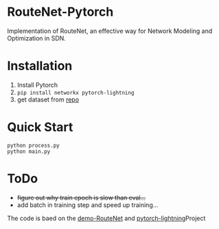 # RouteNet-Pytorch
Implementation of RouteNet, an effective way for Network Modeling and Optimization in SDN.

# Installation
1. Install Pytorch
2. `pip install networkx pytorch-lightning`
3. get dataset from [repo](https://github.com/BNN-UPC/NetworkModelingDatasets/tree/master/datasets_v0)

# Quick Start

```shell
python process.py
python main.py
```

# ToDo

- <del>figure out why train epoch is slow than eval...</del>
- add batch in training step and speed up training...

The code is baed on the [demo-RouteNet](https://github.com/knowledgedefinednetworking/demo-routenet) and [pytorch-lightning](https://github.com/PyTorchLightning/pytorch-lightning)Project